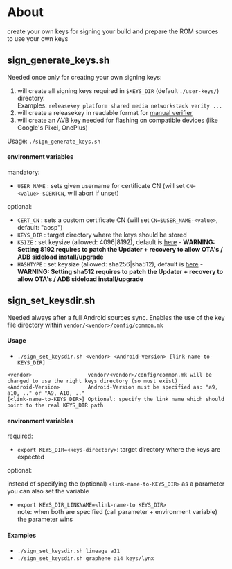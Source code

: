 # About

create your own keys for signing your build and prepare the ROM sources to use your own keys

## sign_generate_keys.sh

Needed once only for creating your own signing keys:

1. will create all signing keys required in `$KEYS_DIR` (default `./user-keys/`) directory.<br/>
   Examples: `releasekey platform shared media networkstack verity ...`
1. will create a releasekey in readable format for [manual verifier](https://github.com/sfX-android/update_verifier)
1. will create an AVB key needed for flashing on compatible devices (like Google's Pixel, OnePlus)

Usage: `./sign_generate_keys.sh`

#### environment variables

mandatory:
- `USER_NAME` : sets given username for certificate CN  (will set `CN=<value>-$CERTCN`, will abort if unset)

optional:
- `CERT_CN` : sets a custom certificate CN (will set `CN=$USER_NAME-<value>`, default: "aosp")
- `KEYS_DIR` : target directory where the keys should be stored
- `KSIZE` : set keysize (allowed: 4096|8192), default is [here](https://github.com/sfX-android/android_buildtools/blob/main/sign/sign_generate_keys.sh#L11-L13) - **WARNING: Setting 8192 requires to patch the Updater + recovery to allow OTA's / ADB sideload install/upgrade**
- `HASHTYPE` : set keysize (allowed: sha256|sha512), default is [here](https://github.com/sfX-android/android_buildtools/blob/main/sign/sign_generate_keys.sh#L11-L13) - **WARNING: Setting sha512 requires to patch the Updater + recovery to allow OTA's / ADB sideload install/upgrade**

## sign_set_keysdir.sh

Needed always after a full Android sources sync. Enables the use of the key file directory within `vendor/<vendor>/config/common.mk`
  
#### Usage

- `./sign_set_keysdir.sh <vendor> <Android-Version> [link-name-to-KEYS_DIR]` 

```
<vendor>                  vendor/<vendor>/config/common.mk will be changed to use the right keys directory (so must exist)
<Android-Version>         Android-Version must be specified as: "a9, a10, .." or "A9, A10, .."
[<link-name-to-KEYS_DIR>] Optional: specify the link name which should point to the real KEYS_DIR path
```

#### environment variables

required:

- `export KEYS_DIR=<keys-directory>`: target directory where the keys are expected

optional:

instead of specifying the (optional) `<link-name-to-KEYS_DIR>` as a parameter you can also set the variable

- `export KEYS_DIR_LINKNAME=<link-name-to KEYS_DIR>` <br/>note: when both are specified (call parameter + environment variable) the parameter wins

#### Examples

- `./sign_set_keysdir.sh lineage a11`
- `./sign_set_keysdir.sh graphene a14 keys/lynx`
  
